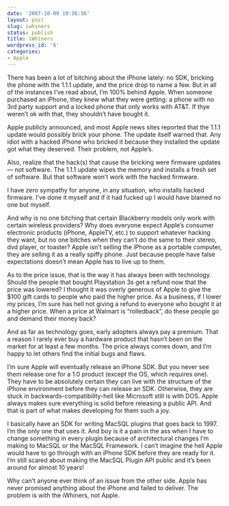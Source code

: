 ```yaml
---
date: '2007-10-09 19:36:36'
layout: post
slug: iwhiners
status: publish
title: iWhiners
wordpress_id: '6'
categories:
- Apple
---
```


There has been a lot of bitching about the iPhone lately: no SDK, bricking the phone with the 1.1.1 update, and the price drop to name a few. But in all of the instances I’ve read about, I’m 100% behind Apple. When someone purchased an iPhone, they knew what they were getting: a phone with no 3rd party support and a locked phone that only works with AT&T. If thye weren’t ok with that, they shouldn’t have bought it.
<!--more-->
Apple publicly announced, and most Apple news sites reported that the 1.1.1 update would possibly brick your phone. The update itself warned that. Any idiot with a hacked iPhone who bricked it because they installed the update got what they deserved. Their problem, not Apple’s.

Also, realize that the hack(s) that cause the bricking were firmware updates — not software. The 1.1.1 update wipes the memory and installs a fresh set of software. But that software won’t work with the hacked firmware.

I have zero sympathy for anyone, in any situation, who installs hacked firmware. I’ve done it myself and if it had fucked up I would have blamed no one but myself.

And why is no one bitching that certain Blackberry models only work with certain wireless providers? Why does everyone expect Apple’s consumer electronic products (iPhone, AppleTV, etc.) to support whatever hacking they want, but no one bitches when they can’t do the same to their stereo, dvd player, or toaster? Apple isn’t selling the iPhone as a portable computer, they are selling it as a really spiffy phone. Just because people have false expectations doesn’t mean Apple has to live up to them.

As to the price issue, that is the way it has always been with technology. Should the people that bought Playstation 3s get a refund now that the price was lowered? I thought it was overly generous of Apple to give the $100 gift cards to people who paid the higher price. As a business, if I lower my prices, I’m sure has hell not giving a refund to everyone who bought it at a higher price. When a price at Walmart is “rolledback”, do these people go and demand their money back?

And as far as technology goes, early adopters always pay a premium. That a reason I rarely ever buy a hardware product that hasn’t been on the market for at least a few months. The price always comes down, and I’m happy to let others find the initial bugs and flaws.

I’m sure Apple will eventually release an iPhone SDK. But you never see them release one for a 1.0 product (except the OS, which requires one). They have to be absolutely certain they can live with the structure of the iPhone environment before they can release an SDK. Otherwise, they are stuck in backwards-compatibility-hell like Microsoft still is with DOS. Apple always makes sure everything is solid before releasing a public API. And that is part of what makes developing for them such a joy.

I basically have an SDK for writing MacSQL plugins that goes back to 1997. I’m the only one that uses it. And boy is it a pain in the ass when I have to change something in every plugin because of architectural changes I’m making to MacSQL or the MacSQL Framework. I can’t imagine the hell Apple would have to go through with an iPhone SDK before they are ready for it. I’m still scared about making the MacSQL Plugin API public and it’s been around for almost 10 years!

Why can’t anyone ever think of an issue from the other side. Apple has never promised anything about the iPhone and failed to deliver. The problem is with the iWhiners, not Apple.
